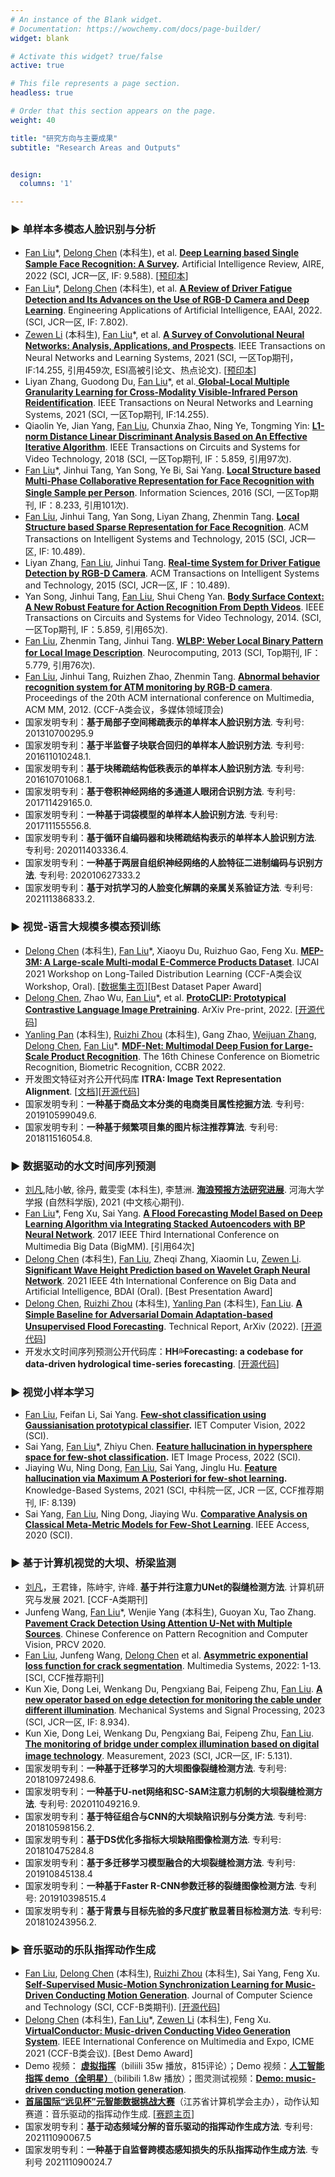 ```yaml
---
# An instance of the Blank widget.
# Documentation: https://wowchemy.com/docs/page-builder/
widget: blank

# Activate this widget? true/false
active: true

# This file represents a page section.
headless: true

# Order that this section appears on the page.
weight: 40

title: "研究方向与主要成果"
subtitle: "Research Areas and Outputs"


design:
  columns: '1'

---
```


### ▶ 单样本多模态人脸识别与分析

- [Fan Liu](author/刘凡/)*, [Delong Chen](author/陈德龙/) (本科生), et al. [**Deep Learning based Single Sample Face Recognition: A Survey**](https://link.springer.com/article/10.1007/s10462-022-10240-2)**.** Artificial Intelligence Review, AIRE, 2022 (SCI, JCR一区, IF: 9.588).  [[预印本](https://arxiv.org/ftp/arxiv/papers/2006/2006.11395.pdf)]
- [Fan Liu](author/刘凡/)*, [Delong Chen](author/陈德龙/) (本科生), et al.  [**A Review of Driver Fatigue Detection and Its Advances on the Use of RGB-D Camera and Deep Learning**](https://www.sciencedirect.com/science/article/abs/pii/S0952197622003967). Engineering Applications of Artificial Intelligence, EAAI, 2022. (SCI, JCR一区, IF: 7.802).
- [Zewen Li](author/李泽文/) (本科生), [Fan Liu](author/刘凡/)*, et al. [**A Survey of Convolutional Neural Networks: Analysis, Applications, and Prospects**](https://ieeexplore.ieee.org/document/9451544). IEEE Transactions on Neural Networks and Learning Systems, 2021 (SCI, 一区Top期刊，IF:14.255, 引用459次, ESI高被引论文、热点论文). [[预印本](https://arxiv.org/abs/2004.02806)]
- Liyan Zhang, Guodong Du, [Fan Liu](author/刘凡/)*, et al.[ **Global-Local Multiple Granularity Learning for Cross-Modality Visible-Infrared Person Reidentification**](https://ieeexplore.ieee.org/document/9457243/). IEEE Transactions on Neural Networks and Learning Systems, 2021 (SCI, 一区Top期刊, IF:14.255).
- Qiaolin Ye, Jian Yang, [Fan Liu](author/刘凡/), Chunxia Zhao, Ning Ye, Tongming Yin: [**L1-norm Distance Linear Discriminant Analysis Based on An Effective Iterative Algorithm**](https://ieeexplore.ieee.org/document/7539559). IEEE Transactions on Circuits and Systems for Video Technology, 2018 (SCI, 一区Top期刊, IF：5.859, 引用97次).
- [Fan Liu](author/刘凡/)*, Jinhui Tang, Yan Song, Ye Bi, Sai Yang. [**Local Structure based Multi-Phase Collaborative Representation for Face Recognition with Single Sample per Person**](https://www.sciencedirect.com/science/article/abs/pii/S0020025516300433). Information Sciences, 2016 (SCI, 一区Top期刊, IF：8.233, 引用101次).
- [Fan Liu](author/刘凡/), Jinhui Tang, Yan Song, Liyan Zhang, Zhenmin Tang. [**Local Structure based Sparse Representation for Face Recognition**](https://dl.acm.org/doi/10.1145/2733383). ACM Transactions on Intelligent Systems and Technology, 2015 (SCI, JCR一区, IF: 10.489).
- Liyan Zhang, [Fan Liu](author/刘凡/), Jinhui Tang. [**Real-time System for Driver Fatigue Detection by RGB-D Camera**](https://dl.acm.org/doi/abs/10.1145/2629482). ACM Transactions on Intelligent Systems and Technology, 2015 (SCI, JCR一区, IF：10.489).
- Yan Song, Jinhui Tang, [Fan Liu](author/刘凡/), Shui Cheng Yan. [**Body Surface Context: A New Robust Feature for Action Recognition From Depth Videos**](https://ieeexplore.ieee.org/document/6722961). IEEE Transactions on Circuits and Systems for Video Technology, 2014.  (SCI, 一区Top期刊, IF：5.859, 引用65次).
- [Fan Liu](author/刘凡/), Zhenmin Tang, Jinhui Tang. [**WLBP: Weber Local Binary Pattern for Local Image Description**](https://www.sciencedirect.com/science/article/abs/pii/S0925231213002865). Neurocomputing, 2013 (SCI, Top期刊, IF：5.779, 引用76次).
- [Fan Liu](author/刘凡/), Jinhui Tang, Ruizhen Zhao, Zhenmin Tang. [**Abnormal behavior recognition system for ATM monitoring by RGB-D camera**](https://dl.acm.org/doi/10.1145/2393347.2396450). Proceedings of the 20th ACM international conference on Multimedia, ACM MM, 2012. (CCF-A类会议，多媒体领域顶会)
- 国家发明专利：**基于局部子空间稀疏表示的单样本人脸识别方法**. 专利号: 201310700295.9
- 国家发明专利：**基于半监督子块联合回归的单样本人脸识别方法**. 专利号: 201611010248.1.
- 国家发明专利：**基于块稀疏结构低秩表示的单样本人脸识别方法**. 专利号: 201610701068.1.
- 国家发明专利：**基于卷积神经网络的多通道人眼闭合识别方法**. 专利号: 201711429165.0.
- 国家发明专利：**一种基于词袋模型的单样本人脸识别方法**. 专利号: 201711155556.8.
- 国家发明专利：**基于循环自编码器和块稀疏结构表示的单样本人脸识别方法**. 专利号: 202011403336.4.
- 国家发明专利：**一种基于两层自组织神经网络的人脸特征二进制编码与识别方法**. 专利号: 202010627333.2
- 国家发明专利：**基于对抗学习的人脸变化解耦的亲属关系验证方法**. 专利号: 202111386833.2.

### ▶ 视觉-语言大规模多模态预训练

- [Delong Chen](author/陈德龙/) (本科生), [Fan Liu](author/刘凡/)*, Xiaoyu Du, Ruizhuo Gao, Feng Xu. [**MEP-3M: A Large-scale Multi-modal E-Commerce Products Dataset**](https://www.researchgate.net/publication/353946545_MEP-3M_A_Large-scale_Multi-modal_E-Commerce_Products_Dataset). IJCAI 2021 Workshop on Long-Tailed Distribution Learning (CCF-A类会议Workshop, Oral). [[数据集主页](https://github.com/ChenDelong1999/MEP-3M)][Best Dataset Paper Award]
- [Delong Chen](author/陈德龙/), Zhao Wu, [Fan Liu](author/刘凡/)*, et al. [**ProtoCLIP: Prototypical Contrastive Language Image Pretraining**](https://arxiv.org/abs/2206.10996). ArXiv Pre-print, 2022. [[开源代码](https://github.com/megvii-research/protoclip)]
- [Yanling Pan](author/潘艳玲/) (本科生), [Ruizhi Zhou](author/周睿志/) (本科生), Gang Zhao, [Weijuan Zhang](author/张伟娟/), [Delong Chen](author/陈德龙/), [Fan Liu](author/刘凡/)*. [**MDF-Net: Multimodal Deep Fusion for Large-Scale Product Recognition**](https://link.springer.com/chapter/10.1007/978-3-031-20233-9_51). The 16th Chinese Conference on Biometric Recognition, Biometric Recognition, CCBR 2022.
- 开发图文特征对齐公开代码库 **ITRA: Image Text Representation Alignment**. [[文档](https://itra.readthedocs.io/)][[开源代码](https://github.com/ChenDelong1999/ITRA)]
- 国家发明专利：**一种基于商品文本分类的电商类目属性挖掘方法**. 专利号: 201910599049.6.
- 国家发明专利：**一种基于频繁项目集的图片标注推荐算法**. 专利号: 201811516054.8.

### ▶ 数据驱动的水文时间序列预测

- [刘凡](author/刘凡/),陆小敏, 徐丹, 戴雯雯 (本科生), 李慧洲. [**海浪预报方法研究进展**](https://jour.hhu.edu.cn/hhdxxbzren/article/abstract/202105001). 河海大学学报 (自然科学版), 2021 (中文核心期刊).
- [Fan Liu](author/刘凡/)*, Feng Xu, Sai Yang. [**A Flood Forecasting Model Based on Deep Learning Algorithm via Integrating Stacked Autoencoders with BP Neural Network**](https://ieeexplore.ieee.org/document/7966716). 2017 IEEE Third International Conference on Multimedia Big Data (BigMM). [引用64次]
- [Delong Chen](author/陈德龙/) (本科生), [Fan Liu](author/刘凡/), Zheqi Zhang, Xiaomin Lu, [Zewen Li](author/李泽文/). [**Significant Wave Height Prediction based on Wavelet Graph Neural Network**](https://arxiv.org/abs/2107.09483). 2021 IEEE 4th International Conference on Big Data and Artificial Intelligence, BDAI (Oral). [Best Presentation Award]
- [Delong Chen](author/陈德龙/), [Ruizhi Zhou](author/周睿志/) (本科生), [Yanling Pan](author/潘艳玲/) (本科生), [Fan Liu](author/刘凡/). [**A Simple Baseline for Adversarial Domain Adaptation-based Unsupervised Flood Forecasting**](https://arxiv.org/abs/2206.08105). Technical Report, ArXiv (2022). [[开源代码](https://github.com/ChenDelong1999/HHForecasting)]
- 开发水文时间序列预测公开代码库：**HH💦Forecasting: a codebase for data-driven hydrological time-series forecasting**. [[开源代码](https://github.com/ChenDelong1999/HHForecasting)]

### ▶ 视觉小样本学习

- [Fan Liu](author/刘凡/), Feifan Li, Sai Yang. [**Few‐shot classification using Gaussianisation prototypical classifier**](https://ietresearch.onlinelibrary.wiley.com/doi/full/10.1049/cvi2.12129)**.** IET Computer Vision, 2022 (SCI).
- Sai Yang, [Fan Liu](author/刘凡/)*, Zhiyu Chen. [**Feature hallucination in hypersphere space for few-shot classification**](https://ietresearch.onlinelibrary.wiley.com/doi/full/10.1049/ipr2.12579)**.** IET Image Process, 2022 (SCI).
- Jiaying Wu, Ning Dong, [Fan Liu](author/刘凡/), Sai Yang, Jinglu Hu. [**Feature hallucination via Maximum A Posteriori for few-shot learning**](https://www.sciencedirect.com/science/article/pii/S0950705121003920)**.** Knowledge-Based Systems, 2021 (SCI, 中科院一区, JCR 一区, CCF推荐期刊, IF: 8.139)
- Sai Yang, [Fan Liu](author/刘凡/), Ning Dong, Jiaying Wu. [**Comparative Analysis on Classical Meta-Metric Models for Few-Shot Learning**](https://ieeexplore.ieee.org/document/9139379). IEEE Access, 2020 (SCI).

### ▶ 基于计算机视觉的大坝、桥梁监测

- [刘凡](author/刘凡/)，王君锋，陈峙宇, 许峰.  **基于并行注意力UNet的裂缝检测方法**. 计算机研究与发展 2021. [CCF-A类期刊]
- Junfeng Wang, [Fan Liu](author/刘凡/)*, Wenjie Yang (本科生), Guoyan Xu, Tao Zhang. [**Pavement Crack Detection Using Attention U-Net with Multiple Sources**](https://link.springer.com/chapter/10.1007/978-3-030-60639-8_55). Chinese Conference on Pattern Recognition and Computer Vision, PRCV 2020.
- [Fan Liu](author/刘凡/), Junfeng Wang, [Delong Chen](author/陈德龙/) et al. [**Asymmetric exponential loss function for crack segmentation**](https://link.springer.com/article/10.1007/s00530-022-00944-4). Multimedia Systems, 2022: 1-13. [SCI, CCF推荐期刊]
- Kun Xie, Dong Lei, Wenkang Du, Pengxiang Bai, Feipeng Zhu, [Fan Liu](author/刘凡/). [**A new operator based on edge detection for monitoring the cable under different illumination**](https://www.sciencedirect.com/science/article/pii/S0888327022009943). Mechanical Systems and Signal Processing, 2023 (SCI, JCR一区, IF: 8.934).
- Kun Xie, Dong Lei, Wenkang Du, Pengxiang Bai, Feipeng Zhu, [Fan Liu](author/刘凡/). [**The monitoring of bridge under complex illumination based on digital image technology**](https://www.sciencedirect.com/science/article/pii/S0263224122014154). Measurement, 2023 (SCI, JCR一区, IF: 5.131).
- 国家发明专利：**一种基于迁移学习的大坝图像裂缝检测方法**. 专利号: 201810972498.6.
- 国家发明专利：**一种基于U-net网络和SC-SAM注意力机制的大坝裂缝检测方法**. 专利号: 202011049216.9.
- 国家发明专利：**基于特征组合与CNN的大坝缺陷识别与分类方法**. 专利号: 201810598156.2.
- 国家发明专利：**基于DS优化多指标大坝缺陷图像检测方法**. 专利号: 201810475284.8
- 国家发明专利：**基于多迁移学习模型融合的大坝裂缝检测方法**. 专利号: 201910845138.4
- 国家发明专利：**一种基于Faster R-CNN参数迁移的裂缝图像检测方法**. 专利号: 201910398515.4
- 国家发明专利：**基于背景与目标先验的多尺度扩散显著目标检测方法**. 专利号: 201810243956.2.

### ▶ 音乐驱动的乐队指挥动作生成

- [Fan Liu](author/刘凡/), [Delong Chen](author/陈德龙/) (本科生), [Ruizhi Zhou](author/周睿志/) (本科生), Sai Yang, Feng Xu. [**Self-Supervised Music-Motion Synchronization Learning for Music-Driven Conducting Motion Generation**](https://link.springer.com/article/10.1007/s11390-022-2030-z). Journal of Computer Science and Technology (SCI, CCF-B类期刊). [[开源代码](https://github.com/ChenDelong1999/VirtualConductor)]
- [Delong Chen](author/陈德龙/) (本科生), [Fan Liu](author/刘凡/)*, [Zewen Li](author/李泽文/) (本科生), Feng Xu. [**VirtualConductor: Music-driven Conducting Video Generation System**](https://arxiv.org/abs/2108.04350). IEEE International Conference on Multimedia and Expo, ICME 2021 (CCF-B类会议). [Best Demo Award]
- Demo 视频： [**虚拟指挥**](https://www.bilibili.com/video/BV1pB4y1P7oh)（biliili 35w 播放，815评论）；Demo 视频：[**人工智能指挥 demo（全明星）**](https://www.bilibili.com/video/BV1aX4y1g7wh)（bilibili 1.8w 播放）；图灵测试视频：[**Demo: music-driven conducting motion generation**](https://www.youtube.com/watch?v=8lr5Q2qg58w).
- [**首届国际“远见杯”元智能数据挑战大赛**](https://www.jscs.org.cn/x1.php?id=770)（江苏省计算机学会主办），动作认知赛道：音乐驱动的指挥动作生成. [[赛题主页](https://github.com/ChenDelong1999/VirtualConductor/tree/main/ProspectiveCup)]
- 国家发明专利：**基于动态频域分解的音乐驱动的指挥动作生成方法**. 专利号: 202111090067.5
- 国家发明专利：**一种基于自监督跨模态感知损失的乐队指挥动作生成方法**. 专利号 202111090024.7

